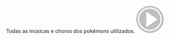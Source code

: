 Todas as músicas e choros dos pokémons utilizados.
<img src="https://github.com/BrunoVieiraDutra/Pokedex/blob/master/Images/botao.png?raw=true" alt="music" />
